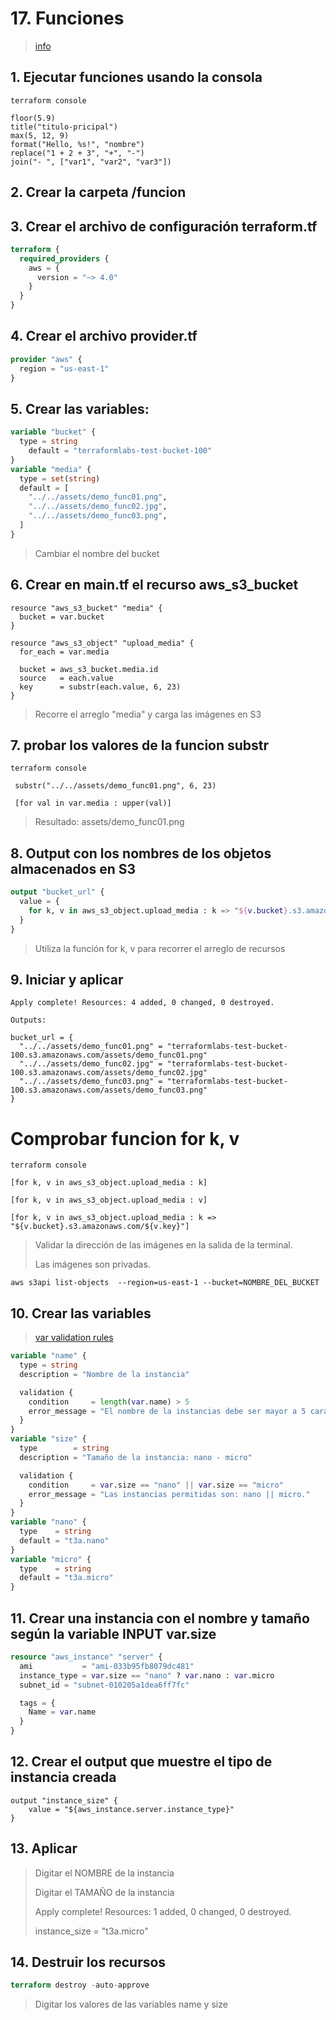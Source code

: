 # 17. Funciones <!-- omit in TOC -->
> [info](https://developer.hashicorp.com/terraform/language/functions)

## 1. Ejecutar funciones usando la consola
```vim
terraform console

floor(5.9)
title("titulo-pricipal")
max(5, 12, 9)
format("Hello, %s!", "nombre")
replace("1 + 2 + 3", "+", "-")
join("- ", ["var1", "var2", "var3"])
```
## 2. Crear la carpeta /funcion

## 3. Crear el archivo de configuración terraform.tf
```tf
terraform {
  required_providers {
    aws = {
      version = "~> 4.0"
    }
  }
}
```

## 4. Crear el archivo provider.tf
```tf
provider "aws" {
  region = "us-east-1"
}
```

## 5. Crear las variables:
```tf
variable "bucket" {
  type = string
	default = "terraformlabs-test-bucket-100"
}
variable "media" {
  type = set(string)
  default = [
    "../../assets/demo_func01.png",
    "../../assets/demo_func02.jpg",
    "../../assets/demo_func03.png",
  ]
}
```

> Cambiar el nombre del bucket

## 6. Crear en main.tf el recurso aws_s3_bucket
```vim
resource "aws_s3_bucket" "media" {
  bucket = var.bucket
}

resource "aws_s3_object" "upload_media" {
  for_each = var.media

  bucket = aws_s3_bucket.media.id
  source   = each.value
  key      = substr(each.value, 6, 23)
}
```
> Recorre el arreglo "media" y carga las imágenes en S3


## 7. probar los valores de la funcion substr
```vim
terraform console

 substr("../../assets/demo_func01.png", 6, 23)

 [for val in var.media : upper(val)]

```
> Resultado: assets/demo_func01.png

## 8. Output con los nombres de los objetos almacenados en S3
```tf
output "bucket_url" {
  value = {
    for k, v in aws_s3_object.upload_media : k => "${v.bucket}.s3.amazonaws.com/${v.key}"
  }
}
```
> Utiliza la función for k, v para recorrer el arreglo de recursos

## 9. Iniciar y aplicar
```vim
Apply complete! Resources: 4 added, 0 changed, 0 destroyed.

Outputs:

bucket_url = {
  "../../assets/demo_func01.png" = "terraformlabs-test-bucket-100.s3.amazonaws.com/assets/demo_func01.png"
  "../../assets/demo_func02.jpg" = "terraformlabs-test-bucket-100.s3.amazonaws.com/assets/demo_func02.jpg"
  "../../assets/demo_func03.png" = "terraformlabs-test-bucket-100.s3.amazonaws.com/assets/demo_func03.png"
}
```

# Comprobar funcion for k, v
```vim
terraform console

[for k, v in aws_s3_object.upload_media : k]

[for k, v in aws_s3_object.upload_media : v]

[for k, v in aws_s3_object.upload_media : k => "${v.bucket}.s3.amazonaws.com/${v.key}"]
```

> Validar la dirección de las imágenes en la salida de la terminal.
>
> Las imágenes son privadas.

```vim
aws s3api list-objects  --region=us-east-1 --bucket=NOMBRE_DEL_BUCKET
```
## 10. Crear las variables
> [var validation rules](https://terraformguru.com/terraform-certification-using-azure-cloud/27-Input-Variables-Validation-Rules/)

```tf
variable "name" {
  type = string
  description = "Nombre de la instancia"

  validation {
    condition     = length(var.name) > 5
    error_message = "El nombre de la instancias debe ser mayor a 5 caracteres."
  }
}
variable "size" {
  type        = string
  description = "Tamaño de la instancia: nano - micro"

  validation {
    condition     = var.size == "nano" || var.size == "micro"
    error_message = "Las instancias permitidas son: nano || micro."
  }
}
variable "nano" {
  type    = string
  default = "t3a.nano"
}
variable "micro" {
  type    = string
  default = "t3a.micro"
}
```

## 11. Crear una instancia con el nombre y tamaño según la variable INPUT var.size
```tf
resource "aws_instance" "server" {
  ami           = "ami-033b95fb8079dc481"
  instance_type = var.size == "nano" ? var.nano : var.micro
  subnet_id = "subnet-010205a1dea6ff7fc"

  tags = {
    Name = var.name
  }
}
```

## 12. Crear el output que muestre el tipo de instancia creada
```vim
output "instance_size" {
	value = "${aws_instance.server.instance_type}"
}
```

## 13. Aplicar
> Digitar el NOMBRE de la instancia
>
> Digitar el TAMAÑO de la instancia
>
> Apply complete! Resources: 1 added, 0 changed, 0 destroyed.
>
> instance_size = "t3a.micro"

## 14. Destruir los recursos
```tf
terraform destroy -auto-approve
```
> Digitar los valores de las variables name y size

